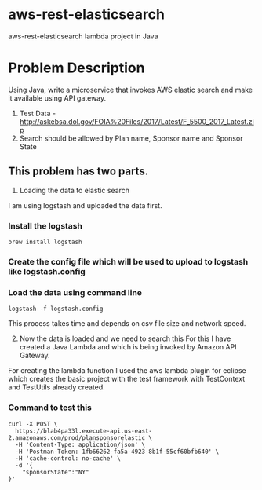 # aws-rest-elasticsearch
aws-rest-elasticsearch lambda project in Java 
# Problem Description
Using Java, write a microservice that invokes AWS elastic search and make it available using API gateway.  

1. Test Data - http://askebsa.dol.gov/FOIA%20Files/2017/Latest/F_5500_2017_Latest.zip
2. Search should be allowed by Plan name, Sponsor name and Sponsor State

## This problem has two parts. 
1. Loading the data to elastic search

I am using logstash and uploaded the data first. 

### Install the logstash
```
brew install logstash
```
### Create the config file which will be used to upload to logstash like logstash.config

### Load the data using command line
```
logstash -f logstash.config
```
This process takes time and depends on csv file size and network speed.

2. Now the data is loaded and we need to search this 
For this I have created a Java Lambda and which is being invoked by Amazon API Gateway.

For creating the lambda function I used the aws lambda plugin for eclipse which creates the basic project with the test framework with TestContext and TestUtils already created. 

### Command to test this
```
curl -X POST \
  https://blab4pa33l.execute-api.us-east-2.amazonaws.com/prod/plansponsorelastic \
  -H 'Content-Type: application/json' \
  -H 'Postman-Token: 1fb66262-fa5a-4923-8b1f-55cf60bfb640' \
  -H 'cache-control: no-cache' \
  -d '{
	"sponsorState":"NY"
}'
```
